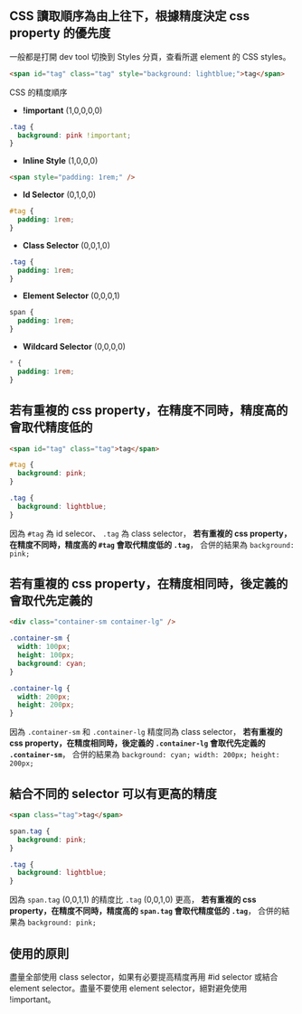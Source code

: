## CSS 讀取順序為由上往下，根據精度決定 css property 的優先度

一般都是打開 dev tool 切換到 Styles 分頁，查看所選 element 的 CSS styles。

```html
<span id="tag" class="tag" style="background: lightblue;">tag</span>
```

CSS 的精度順序

- **!important** (1,0,0,0,0)

```css
.tag {
  background: pink !important;
}
```

- **Inline Style** (1,0,0,0)

```html
<span style="padding: 1rem;" />
```

- **Id Selector** (0,1,0,0)

```css
#tag {
  padding: 1rem;
}
```

- **Class Selector** (0,0,1,0)

```css
.tag {
  padding: 1rem;
}
```

- **Element Selector** (0,0,0,1)

```css
span {
  padding: 1rem;
}
```

- **Wildcard Selector** (0,0,0,0)

```css
* {
  padding: 1rem;
}
```

## 若有重複的 css property，在精度不同時，精度高的會取代精度低的

```html
<span id="tag" class="tag">tag</span>
```

```css
#tag {
  background: pink;
}

.tag {
  background: lightblue;
}
```

因為 `#tag` 為 id selecor、 `.tag` 為 class selector，
**若有重複的 css property，在精度不同時，精度高的 `#tag` 會取代精度低的 `.tag`**，
合併的結果為 `background: pink;`

## 若有重複的 css property，在精度相同時，後定義的會取代先定義的

```html
<div class="container-sm container-lg" />
```

```css
.container-sm {
  width: 100px;
  height: 100px;
  background: cyan;
}

.container-lg {
  width: 200px;
  height: 200px;
}
```

因為 `.container-sm` 和 `.container-lg` 精度同為 class selector，
**若有重複的 css property，在精度相同時，後定義的 `.container-lg` 會取代先定義的 `.container-sm`**，
合併的結果為 `background: cyan; width: 200px; height: 200px;`

## 結合不同的 selector 可以有更高的精度

```html
<span class="tag">tag</span>
```

```css
span.tag {
  background: pink;
}

.tag {
  background: lightblue;
}
```

因為 `span.tag` (0,0,1,1) 的精度比 `.tag` (0,0,1,0) 更高，
**若有重複的 css property，在精度不同時，精度高的 `span.tag` 會取代精度低的 `.tag`**，
合併的結果為 `background: pink;`

## 使用的原則

盡量全部使用 class selector，如果有必要提高精度再用 #id selector 或結合 element selector。盡量不要使用 element selector，絕對避免使用 !important。
